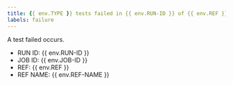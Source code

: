 ```yaml
---
title: {{ env.TYPE }} tests failed in {{ env.RUN-ID }} of {{ env.REF }}
labels: failure
---
```

A test failed occurs.

- RUN ID: {{ env.RUN-ID }}
- JOB ID: {{ env.JOB-ID }}
- REF: {{ env.REF }}
- REF NAME: {{ env.REF-NAME }}